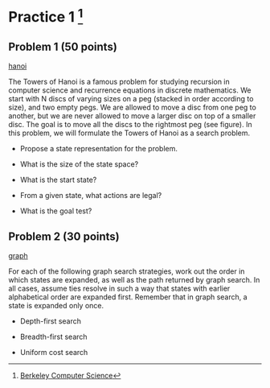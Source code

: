 # Practice 1 [^1]

## Problem 1 (50 points)

[hanoi]()

The Towers of Hanoi is a famous problem for studying recursion in computer science and recurrence equations in discrete mathematics. We start with N discs of varying sizes on a peg (stacked in order according to size), and two empty pegs. We are allowed to move a disc from one peg to another, but we are never allowed to move a larger disc on top of a smaller disc. The goal is to move all the discs to the rightmost peg (see figure). In this problem, we will formulate the Towers of Hanoi as a search problem.

- Propose a state representation for the problem.

- What is the size of the state space?

- What is the start state?

- From a given state, what actions are legal?

- What is the goal test?

## Problem 2 (30 points)

[graph]()

For each of the following graph search strategies, work out the order in which states are expanded, as well as the path returned by graph search. In all cases, assume ties resolve in such a way that states with earlier alphabetical order are expanded first. Remember that in graph search, a state is expanded only once.

- Depth-first search

- Breadth-first search

- Uniform cost search


[^1]: [Berkeley Computer Science](http://ai.berkeley.edu)
